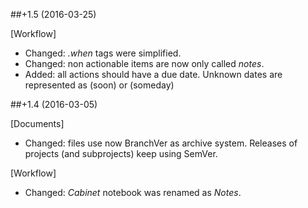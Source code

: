 ##+1.5 (2016-03-25)

[Workflow]
- Changed: *.when* tags were simplified.
- Changed: non actionable items are now only called *notes*.
- Added: all actions should have a due date. Unknown dates are represented as (soon) or (someday)

##+1.4 (2016-03-05)

[Documents]
- Changed: files use now BranchVer as archive system. Releases of projects (and subprojects) keep using SemVer.

[Workflow]
- Changed: *Cabinet* notebook was renamed as *Notes*.
